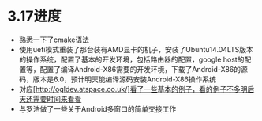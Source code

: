 # 3.17进度
- 熟悉一下了cmake语法
- 使用uefi模式重装了那台装有AMD显卡的机子，安装了Ubuntu14.04LTS版本的操作系统，配置了基本的开发环境，包括路由器的配置，google host的配置等，配置了编译Android-X86需要的开发环境，下载了Android-X86的源码，版本是6.0，预计明天能编译源码安装Android-X86操作系统
- 对应[http://ogldev.atspace.co.uk/]看了一些基本的例子，看的例子不多明后天还需要时间来看看
- 与罗浩做了一些关于Android多窗口的简单交接工作